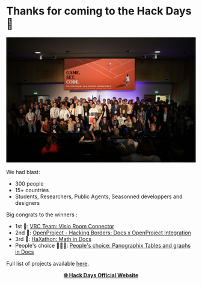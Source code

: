 
# Thanks for coming to the Hack Days 🫶
<img src="https://github.com/suitenumerique/.github/blob/main/assets/oss-family.jpeg?raw=true">

We had blast:
- 300 people
- 15+ countries
- Students, Researchers, Public Agents, Seasonned developpers and designers

Big congrats to the winners : 
- 1st 🥇: [VRC Team: Visio Room Connector](https://github.com/suitenumerique/hackdays2025/tree/main/submissions/vrc-team)
- 2nd 🥈: [OpenProject - Hacking Borders: Docs x OpenProject Integration](https://github.com/suitenumerique/hackdays2025/tree/main/submissions/openproject-hacking-borders)
- 3rd 🥉: [HaXathon: Math in Docs](https://github.com/suitenumerique/hackdays2025/tree/main/submissions/haxathon)
- People's choice 🧑‍🤝‍🧑: [People's choice: Panographix Tables and graphs in Docs](https://github.com/suitenumerique/hackdays2025/tree/main/submissions/panographix)

Full list of projects available [here](https://github.com/suitenumerique/hackdays2025/tree/main/submissions).

<p align="center">
  <a href="https://hackdays.numerique.gouv.fr/"><b>🌐 Hack Days Official Website</b></a>
</p>

